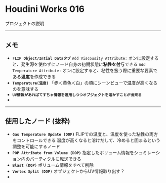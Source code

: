 # Houdini Works 016

プロジェクトの説明

------

## メモ

- **`FLIP Object/Intial Dataタブ`**
  `Add Viscousity Attribute:`
  オンに設定すると、発生源を使わずにノード自身の初期状態に**粘性を付与**できる
  `Add Temperature Attribute:`
  オンに設定すると、粘性を扱う際に重要な要素である**温度**を作成できる
- **`Temperature(温度)`**
  「赤＜黄色＜白」の順にシーンビューで温度が高くなるのを意味する
- **`UV情報があればてすちゃ情報を適用しつつオブジェクトを溶かすことが出来る`**
- 

------

## 使用したノード (抜粋)

- **``Gas Temperature Update (DOP)``**
  FLIPでの温度と、温度を使った粘性の両方をコントロールできる
  温度が高くなると溶けだして、冷めると固まるという調整を可能にするノード
- **``POP Attribute from Volume (DOP)``**
  指定したボリューム情報をシュミレーション内のパーティクルに転送できる
- **``Blast (DOP)``**
  ボリューム情報をすべて削除
- **``Vertex Split (DOP)``**
  オブジェクトからUV情報取り出す？
- 